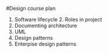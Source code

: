 #Design course plan

1. Software lifecycle
	2. Roles in project
2. Documenting architecture
3. UML
4. Design patterns
3. Enterpise design patterns

